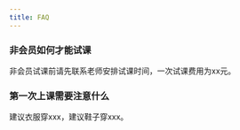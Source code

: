 ```yaml
---
title: FAQ
---
```


### 非会员如何才能试课

非会员试课前请先联系老师安排试课时间，一次试课费用为xx元。

### 第一次上课需要注意什么

建议衣服穿xxx，建议鞋子穿xxx。